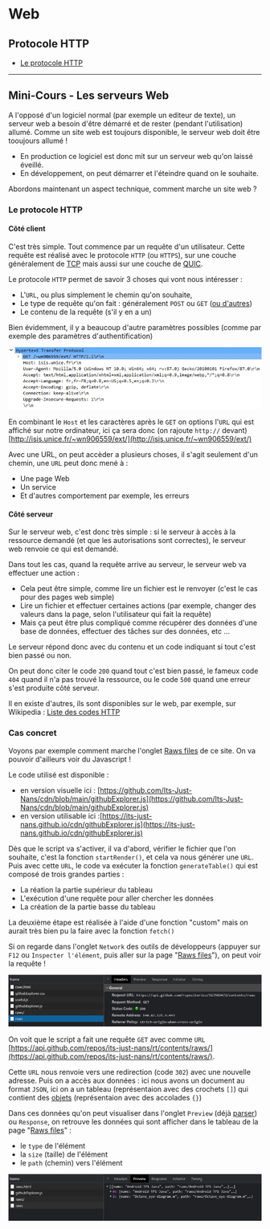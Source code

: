 <!--
Created by Its-Just-Nans - https://github.com/Its-Just-Nans
Copyright Its-Just-Nans
--->

# Web

## Protocole HTTP

- [Le protocole HTTP](https://lig-membres.imag.fr/donsez/cours/http.pdf)

---

<style>
    p img{
        max-width:100%;
    }
</style>

## Mini-Cours - Les serveurs Web

A l'opposé d'un logiciel normal (par exemple un editeur de texte), un serveur web a besoin d'être démarré et de rester (pendant l'utilisation) allumé. Comme un site web est toujours disponible, le serveur web doit être tooujours allumé !

- En production ce logiciel est donc mit sur un serveur web qu'on laissé éveillé.
- En développement, on peut démarrer et l'éteindre quand on le souhaite.

Abordons maintenant un aspect technique, comment marche un site web ?

### Le protocole HTTP

#### Côté client

C'est très simple. Tout commence par un requête d'un utilisateur. Cette requête est réalisé avec le protocole `HTTP` (ou `HTTPS`), sur une couche généralement de [TCP](https://fr.wikipedia.org/wiki/Transmission_Control_Protocol) mais aussi sur une couche de [QUIC](https://en.wikipedia.org/wiki/QUIC).

Le protocole `HTTP` permet de savoir 3 choses qui vont nous intéresser :

- L'`URL`, ou plus simplement le chemin qu'on souhaite,
- Le type de requête qu'on fait : généralement `POST` ou `GET` ([ou d'autres](https://developer.mozilla.org/fr/docs/Web/HTTP/Methods))
- Le contenu de la requête (s'il y en a un)

Bien évidemment, il y a beaucoup d'autre paramètres possibles (comme par exemple des paramètres d'authentification)

![Exemple de requête HTTP capturée avec WireShark](./data/web/http.jpg)

En combinant le `Host` et les caractères après le `GET` on options l'`URL` qui est affiché sur notre ordinateur, ici ça sera donc (on rajoute `http://` devant) [http://isis.unice.fr/~wn906559/ext/](http://isis.unice.fr/~wn906559/ext/)

Avec une URL, on peut accèder a plusieurs choses, il s'agit seulement d'un chemin, une `URL` peut donc mené à :

- Une page Web
- Un service
- Et d'autres comportement par exemple, les erreurs

#### Côté serveur

Sur le serveur web, c'est donc très simple : si le serveur à accès à la ressource demandé (et que les autorisations sont correctes), le serveur web renvoie ce qui est demandé.

Dans tout les cas, quand la requête arrive au serveur, le serveur web va effectuer une action :

- Cela peut être simple, comme lire un fichier est le renvoyer (c'est le cas pour des pages web simple)
- Lire un fichier et effectuer certaines actions (par exemple, changer des valeurs dans la page, selon l'utilisateur qui fait la requête)
- Mais ça peut être plus compliqué comme récupérer des données d'une base de données, effectuer des tâches sur des données, etc ...

Le serveur répond donc avec du contenu et un code indiquant si tout c'est bien passé ou non.

On peut donc citer le code `200` quand tout c'est bien passé, le fameux code `404` quand il n'a pas trouvé la ressource, ou le code `500` quand une erreur s'est produite côté serveur.

Il en existe d'autres, ils sont disponibles sur le web, par exemple, sur Wikipedia : [Liste des codes HTTP](https://fr.wikipedia.org/wiki/Liste_des_codes_HTTP)

### Cas concret

Voyons par exemple comment marche l'onglet [Raws files](#raws) de ce site. On va pouvoir d'ailleurs voir du Javascript !

Le code utilisé est disponible :

- en version visuelle ici : [https://github.com/Its-Just-Nans/cdn/blob/main/githubExplorer.js](https://github.com/Its-Just-Nans/cdn/blob/main/githubExplorer.js)
- en version utilisable ici :[https://its-just-nans.github.io/cdn/githubExplorer.js](https://its-just-nans.github.io/cdn/githubExplorer.js)

Dès que le script va s'activer, il va d'abord, vérifier le fichier que l'on souhaite, c'est la fonction `startRender()`, et cela va nous générer une `URL`.
Puis avec cette `URL`, le code va exécuter la fonction `generateTable()` qui est composé de trois grandes parties :

- La réation la partie supérieur du tableau
- L'exécution d'une requête pour aller chercher les données
- La création de la partie basse du tableau

La deuxième étape est réalisée à l'aide d'une fonction "custom" mais on aurait très bien pu la faire avec la fonction `fetch()`

Si on regarde dans l'onglet `Network` des outils de développeurs (appuyer sur `F12` ou `Inspecter l'élément`, puis aller sur la page "[Raws files](#raws)"), on peut voir la requête !

![requestAPI](./data/web/requestAPI.jpg)

On voit que le script a fait une requête `GET` avec comme `URL` [https://api.github.com/repos/its-just-nans/rt/contents/raws/](https://api.github.com/repos/its-just-nans/rt/contents/raws/).

Cette `URL` nous renvoie vers une redirection (code `302`) avec une nouvelle adresse. Puis on a accès aux données : ici nous avons un document au format `JSON`, ici on a un tableau (représentaion avec des crochets `[]`) qui contient des [objets](https://developer.mozilla.org/fr/docs/Learn/JavaScript/Objects/JSON) (représentaion avec des accolades `{}`)

Dans ces données qu'on peut visualiser dans l'onglet `Preview` (déjà [parser](https://developer.mozilla.org/fr/docs/Web/JavaScript/Reference/Global_Objects/JSON/parse)) ou `Response`, on retrouve les données qui sont afficher dans le tableau de la page "[Raws files](#raws)" :

- le `type` de l'élément
- la `size` (taille) de l'élément
- le `path` (chemin) vers l'élément

![previewAPI](./data/web/previewAPI.jpg)
